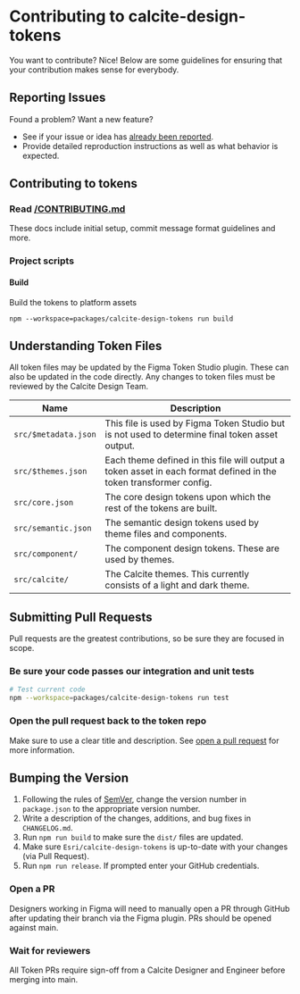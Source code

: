 # Contributing to calcite-design-tokens

You want to contribute? Nice! Below are some guidelines for ensuring that your contribution makes sense for everybody.

## Reporting Issues

Found a problem? Want a new feature?

- See if your issue or idea has [already been reported](issues).
- Provide detailed reproduction instructions as well as what behavior is expected.

## Contributing to tokens

### Read [<root>/CONTRIBUTING.md](../../CONTRIBUTING.md)

These docs include initial setup, commit message format guidelines and more.

### Project scripts

#### Build

Build the tokens to platform assets

`npm --workspace=packages/calcite-design-tokens run build`

## Understanding Token Files

All token files may be updated by the Figma Token Studio plugin. These can also be updated in the code directly. Any changes to token files must be reviewed by the Calcite Design Team.

| Name                 | Description                                                                                                       |
| -------------------- | ----------------------------------------------------------------------------------------------------------------- |
| `src/$metadata.json` | This file is used by Figma Token Studio but is not used to determine final token asset output.                    |
| `src/$themes.json`   | Each theme defined in this file will output a token asset in each format defined in the token transformer config. |
| `src/core.json`      | The core design tokens upon which the rest of the tokens are built.                                               |
| `src/semantic.json`  | The semantic design tokens used by theme files and components.                                                    |
| `src/component/`     | The component design tokens. These are used by themes.                                                            |
| `src/calcite/`       | The Calcite themes. This currently consists of a light and dark theme.                                            |

## Submitting Pull Requests

Pull requests are the greatest contributions, so be sure they are focused in scope.

### Be sure your code passes our integration and unit tests

```bash
# Test current code
npm --workspace=packages/calcite-design-tokens run test
```

### Open the pull request back to the token repo

Make sure to use a clear title and description. See [open a pull request](https://help.github.com/articles/using-pull-requests/) for more information.

## Bumping the Version

1. Following the rules of [SemVer](https://semver.org/), change the version number in `package.json` to the appropriate version number.
2. Write a description of the changes, additions, and bug fixes in `CHANGELOG.md`.
3. Run `npm run build` to make sure the `dist/` files are updated.
4. Make sure `Esri/calcite-design-tokens` is up-to-date with your changes (via Pull Request).
5. Run `npm run release`. If prompted enter your GitHub credentials.

### Open a PR

Designers working in Figma will need to manually open a PR through GitHub after updating their branch via the Figma plugin. PRs should be opened against main.

### Wait for reviewers

All Token PRs require sign-off from a Calcite Designer and Engineer before merging into main.
